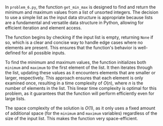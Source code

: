In `problem_6.py`, the function `get_min_max` is designed to find and return the minimum and maximum values from a list of unsorted integers. The decision to use a simple list as the input data structure is appropriate because lists are a fundamental and versatile data structure in Python, allowing for efficient iteration and element access.

The function begins by checking if the input list is empty, returning `None` if so, which is a clear and concise way to handle edge cases where no elements are present. This ensures that the function's behavior is well-defined for all possible inputs.

To find the minimum and maximum values, the function initializes both `minimum` and `maximum` to the first element of the list. It then iterates through the list, updating these values as it encounters elements that are smaller or larger, respectively. This approach ensures that each element is only examined once, resulting in a time complexity of $O(n)$, where $n$ is the number of elements in the list. This linear time complexity is optimal for this problem, as it guarantees that the function will perform efficiently even for large lists.

The space complexity of the solution is $O(1)$, as it only uses a fixed amount of additional space (for the `minimum` and `maximum` variables) regardless of the size of the input list. This makes the function very space-efficient.